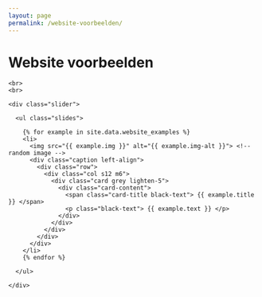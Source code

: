 ```yaml
---
layout: page
permalink: /website-voorbeelden/
---
```


<h1 class="page-title">Website voorbeelden</h1>
  <div class="section">

    <br>
    <br>

    <div class="slider">

      <ul class="slides">

        {% for example in site.data.website_examples %}
        <li>
          <img src="{{ example.img }}" alt="{{ example.img-alt }}"> <!-- random image -->
          <div class="caption left-align">
            <div class="row">
              <div class="col s12 m6">
                <div class="card grey lighten-5">
                  <div class="card-content">
                    <span class="card-title black-text"> {{ example.title }} </span>
                    <p class="black-text"> {{ example.text }} </p>
                  </div>
                </div>
              </div>
            </div>
          </div>
        </li>
        {% endfor %}

      </ul>

    </div>
  </div>
